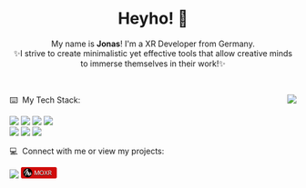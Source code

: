 <div align="center">
<h1>Heyho! 🗿</h1>
My name is <b>Jonas</b>! I'm a XR Developer from Germany.<br>
✨I strive to create minimalistic yet effective tools that allow creative minds to immerse themselves in their work!✨
</div>
<p><br></p>
<img src="https://github-readme-stats.vercel.app/api/top-langs/?username=j0nes-L&layout=compact&theme=dark&card_width=485"align="right">

⌨️ &nbsp;My Tech Stack:<br>
<p align="left">
<img src="https://img.shields.io/badge/-Unity-%23444444?logo=Unity&logoColor=white"/>
<img src="https://custom-icon-badges.demolab.com/badge/C%23-%23239120.svg?logo=cshrp&logoColor=white"/>
<img src="https://img.shields.io/badge/Blender-%23F5792A.svg?logo=blender&logoColor=white"/>
<img src="https://custom-icon-badges.demolab.com/badge/Visual%20Studio-5C2D91.svg?&logo=visualstudio&logoColor=white"/><br>
<img src="https://custom-icon-badges.demolab.com/badge/Visual%20Studio%20Code-0078d7.svg?logo=vsc&logoColor=white"/>
<img src="https://img.shields.io/badge/HTML-%23E34F26.svg?logo=html5&logoColor=white"/>
<img src="https://img.shields.io/badge/CSS-639?logo=css&logoColor=fff"/>
</p>

💻 &nbsp;Connect with me or view my projects:<br>
<p align="left">
<a href="https://www.linkedin.com/in/jonas-ludorf/"><img src="https://custom-icon-badges.demolab.com/badge/LinkedIn-0A66C2?logo=linkedin-white&logoColor=fff"/></a>
<a href="https://j0nes-l.github.io/moxr/"><img src="https://raw.githubusercontent.com/j0nes-L/j0nes-L/refs/heads/main/assets/MOXR_Chip.svg" height="20px"></a>
</p>

